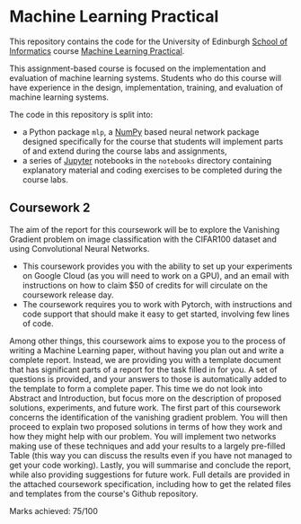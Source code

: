 # Machine Learning Practical

This repository contains the code for the University of Edinburgh [School of Informatics](http://www.inf.ed.ac.uk) course [Machine Learning Practical](http://www.inf.ed.ac.uk/teaching/courses/mlp/).

This assignment-based course is focused on the implementation and evaluation of machine learning systems. Students who do this course will have experience in the design, implementation, training, and evaluation of machine learning systems.

The code in this repository is split into:

  *  a Python package `mlp`, a [NumPy](http://www.numpy.org/) based neural network package designed specifically for the course that students will implement parts of and extend during the course labs and assignments,
  *  a series of [Jupyter](http://jupyter.org/) notebooks in the `notebooks` directory containing explanatory material and coding exercises to be completed during the course labs.

## Coursework 2
The aim of the report for this coursework will be to explore the Vanishing Gradient problem on image classification with the CIFAR100 dataset and using Convolutional Neural Networks.

* This coursework provides you with the ability to set up your experiments on Google Cloud (as you will need to work on a GPU), and an email with instructions on how to claim $50 of credits for will circulate on the coursework release day.
* The coursework requires you to work with Pytorch, with instructions and code support that should make it easy to get started, involving few lines of code.

Among other things, this coursework aims to expose you to the process of writing a Machine Learning paper, without having you plan out and write a complete report. Instead, we are providing you with a template document that has significant parts of a report for the task filled in for you. A set of questions is provided, and your answers to those is automatically added to the template to form a complete paper. This time we do not look into Abstract and Introduction, but focus more on the description of proposed solutions, experiments, and future work.
The first part of this coursework concerns the identification of the vanishing gradient problem. You will then proceed to explain two proposed solutions in terms of how they work and how they might help with our problem. You will implement two networks making use of these techniques and add your results to a largely pre-filled Table (this way you can discuss the results even if you have not managed to get your code working). Lastly, you will summarise and conclude the report, while also providing suggestions for future work.
Full details are provided in the attached coursework specification, including how to get the related files and templates from the course's Github repository.

Marks achieved: 75/100
